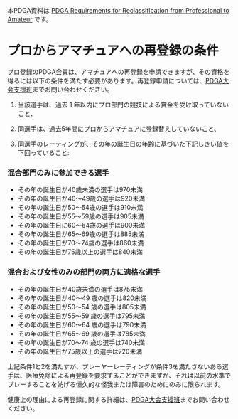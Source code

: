 本PDGA資料は
[PDGA Requirements for Reclassification from Professional to Amateur](https://www.pdga.com/reclassification)
です。

# プロからアマチュアへの再登録の条件

プロ登録のPDGA会員は、アマチュアへの再登録を申請できますが、その資格を得るには以下の条件を満たす必要があります。再登録申請については、[PDGA大会支援班](https://www.pdga.com/contact/eventsupport)までお問い合わせください。

1. 当該選手は、過去 1 年以内にプロ部門の競技による賞金を受け取っていないこと、

1. 同選手は、過去5年間にプロからアマチュアに登録替えしていないこと、

1. 同選手のレーティングが、その年の誕生日の年齢に基づいた下記しきい値を下回っていること:

### 混合部門のみに参加できる選手

* その年の誕生日が40歳未満の選手は970未満
* その年の誕生日が40～49歳の選手は920未満
* その年の誕生日が50～54歳の選手は910未満
* その年の誕生日が55～59歳の選手は905未満
* その年の誕生日に60～64歳の選手は900未満
* その年の誕生日が65～69歳の選手は885未満
* その年の誕生日が70～74歳の選手は860未満
* その年の誕生日が75歳以上の選手は840未満

### 混合および女性のみの部門の両方に適格な選手

* その年の誕生日が40歳未満の選手は875未満
* その年の誕生日が40～49 歳の選手は820未満
* その年の誕生日が50～54 歳の選手は805未満
* その年の誕生日が55～59 歳の選手は795未満
* その年の誕生日が60～64 歳の選手は790未満
* その年の誕生日が65～69 歳の選手は785未満
* その年の誕生日が70～74 歳の選手は740未満
* その年の誕生日が75歳以上の選手は720未満

上記条件1と2を満たすが、プレーヤーレーティングが条件3を満たさないある選手は、医療免除による再登録を要求することができますが、それは以前の水準でプレーすることを妨げる恒久的な怪我または障害のためにのみに限られます。

健康上の理由による再登録に関する詳細は、[PDGA大会支援班](https://www.pdga.com/contact/eventsupport)までお問い合わせください。
